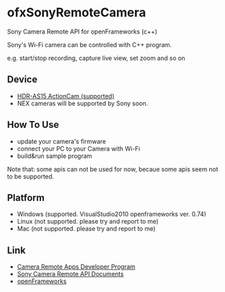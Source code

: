ofxSonyRemoteCamera
===================

Sony Camera Remote API for openFrameworks (c++)

Sony's Wi-Fi camera can be controlled with C++ program.

e.g. start/stop recording, capture live view, set zoom and so on

Device
----------
- [HDR-AS15 ActionCam (supported)](http://camera.developer.sony.com/ "HDR-AS15 ActionCam")
- NEX cameras will be supported by Sony soon.

How To Use
----------
- update your camera's firmware
- connect your PC to your Camera with Wi-Fi
- build&run sample program

Note that: some apis can not be used for now, becaue some apis seem not to be supported.

Platform
----------
- Windows (supported. VisualStudio2010 openframeworks ver. 0.74) 
- Linux (not supported. please try and report to me) 
- Mac (not supported. please try and report to me) 

Link
----------
- [Camera Remote Apps Developer Program](http://camera.developer.sony.com/ "Camera Remote Apps Developer Program")
- [Sony Camera Remote API Documents](https://camera.developer.sony.com/pages/documents/view/?id=camera_api " Camera Remote API Documents")
- [openFrameworks](http://www.openframeworks.cc/ "openFrameworks")

